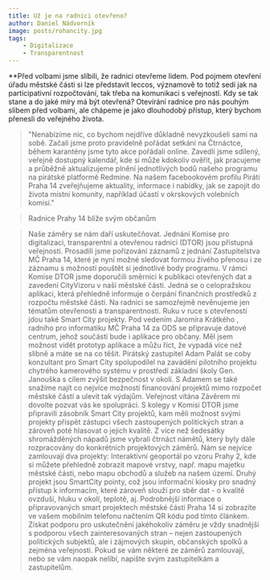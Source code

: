 ```yaml
---
title: Už je na radnici otevřeno?
author: Daniel Nádvorník 
image: posts/rohancity.jpg
tags: 
	- Digitalizace
	- Transparentnost
---
```


**Před volbami jsme slíbili, že radnici otevřeme lidem. 
Pod pojmem otevření úřadu městské části si lze představit leccos, významově to totiž sedí jak na participativní rozpočtování, tak třeba na komunikaci s veřejností. Kdy se tak stane a do jaké míry má být otevřená? Otevírání radnice pro nás pouhým slibem před volbami, ale chápeme je jako dlouhodobý přístup, který bychom přenesli do veřejného života.  


> "Nenabízíme nic, co bychom nejdříve důkladně nevyzkoušeli sami na sobě. Začali jsme proto pravidelně pořádat setkání na Čtrnáctce, během karantény jsme tyto akce pořádali online. Zavedli jsme sdílený, veřejně dostupný kalendář, kde si může kdokoliv ověřit, jak pracujeme a průběžně aktualizujeme plnění jednotlivých bodů našeho programu na pirátské platformě Redmine. Na našem facebookovém profilu Piráti Praha 14 zveřejňujeme aktuality, informace i nabídky, jak se zapojit do života místní komunity, například účastí v okrskových volebních komisí."

> Radnice Prahy 14 blíže svým občanům

>Naše záměry se nám daří uskutečňovat. Jednání Komise pro digitalizaci, transparentní a otevřenou radnici (DTOR) jsou přístupná veřejnosti. Prosadili jsme pořizování záznamů z jednání Zastupitelstva MČ Praha 14, které je nyní možné sledovat formou živého přenosu i ze záznamu s možností pouštět si jednotlivé body programu. V rámci Komise DTOR jsme doporučili směrnici k publikaci otevřených dat a zavedení CityVizoru v naší městské části. Jedná se o celopražskou aplikaci, která přehledně informuje o čerpání finančních prostředků z rozpočtu městské části. 
Na radnici se samozřejmě nevěnujeme jen tématům otevřenosti a transparentnosti. Ruku v ruce s otevřeností jdou také Smart City projekty. Pod vedením Jaromíra Krátkého , radního pro informatiku MČ Praha 14 za ODS se připravuje datové centrum, jehož součástí bude i aplikace pro občany. Měl jsem možnost vidět prototyp aplikace a můžu říct, že vypadá více než slibně a máte se na co těšit. Pirátský zastupitel Adam Palát se coby konzultant pro Smart City spolupodílel na zavádění pilotního projektu chytrého kamerového systému v prostředí základní školy Gen. Janouška s cílem zvýšit bezpečnost v okolí. S Adamem se také snažíme najít co nejvíce možností financování projektů mimo rozpočet městské části a ulevit tak výdajům. 
Veřejnost vítána
Závěrem mi dovolte pozvat vás ke spolupráci. S kolegy v Komisi DTOR jsme připravili zásobník Smart City projektů, kam měli možnost svými projekty přispět zástupci všech zastoupených politických stran a zároveň poté hlasovat o jejich kvalitě. Z více než šedesátky shromážděných nápadů jsme vybrali čtrnáct námětů, který byly dále rozpracovány do konkrétních projektových záměrů. Nám se nejvíce zamlouvají dva projekty: Interaktivní geoportál po vzoru Prahy 2, kde si můžete přehledně zobrazit mapové vrstvy, např. mapu majetku městské části, nebo mapu obchodů a služeb na našem území. Druhý projekt jsou  SmartCity pointy, což jsou informační kiosky pro snadný přístup k informacím, které zároveň slouží pro sběr dat - o kvalitě ovzduší, hluku v okolí, teplotě, aj.  Podrobnější informace o připravovaných smart projektech městské části Praha 14 si zobrazíte ve vašem mobilním telefonu načtením QR kódu pod tímto článkem. Získat podporu pro uskutečnění jakéhokoliv záměru je vždy snadnější s podporou všech zainteresovaných stran – nejen zastoupených politických subjektů, ale i zájmových skupin, občanských spolků a zejména veřejnosti. Pokud se vám některé ze záměrů zamlouvají, nebo se vám naopak nelíbí, napište svým zastupitelkám a zastupitelům.
